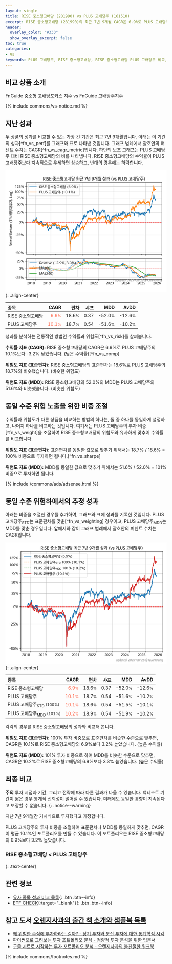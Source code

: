 ```yaml
---
layout: single
title: RISE 중소형고배당 (281990) vs PLUS 고배당주 (161510)
excerpt: RISE 중소형고배당 (281990)의 최근 7년 9개월 CAGR은 6.9%로 PLUS 고배당주 (161510)의 10.1%보다 -3.2% 낮았습니다.
header:
  overlay_color: "#333"
  show_overlay_excerpt: false
toc: true
categories:
- vs
keywords: PLUS 고배당주, RISE 중소형고배당, RISE 중소형고배당 PLUS 고배당주 비교, 281990, 161510, 281990 281990 비교
---
```


## 비교 상품 소개


FnGuide 중소형 고배당포커스 지수 vs FnGuide 고배당주지수



{% include commons/vs-notice.md %}

## 지난 성과

두 상품의 성과를 비교할 수 있는 가장 긴 기간은 최근 7년 9개월입니다. 아래는 이 기간의 성과[^fn_vs_perf]를 그래프와 표로 나타낸 것입니다.
그래프 범례에서 괄호안의 퍼센트 수치는 CAGR[^fn_vs_cagr_metric]입니다.
하단의 보조 그래프는 PLUS 고배당주 대비 RISE 중소형고배당의 비를 나타냅니다.
RISE 중소형고배당의 수익률이 PLUS 고배당주보다 지속적으로 우세하면 상승하고, 반대의 경우에는 하락합니다.

![RISE 중소형고배당](/vs/images/281990-vs-161510_dual.png){: .align-center}

| **종목** | **CAGR** | **편차** | **샤프** | **MDD** | **AvDD** |
| :------------ | ------: | -----------: | -------: | ------: | -------: |
| RISE 중소형고배당 | <span style="color: tomato">6.9<small>%</small></span> | 18.6<small>%</small> | 0.37 | -52.0<small>%</small> | -12.6<small>%</small> |
| PLUS 고배당주 | <span style="color: tomato">10.1<small>%</small></span> | 18.7<small>%</small> | 0.54 | -51.6<small>%</small> | -10.2<small>%</small> |

<!-- more -->


성과를 분석하는 전통적인 방법인 수익률과 위험도[^fn_vs_risk]를 살펴봅니다.

**수익률 지표 (CAGR):** RISE 중소형고배당의 CAGR은 6.9%로 PLUS 고배당주의 10.1%보다 -3.2% 낮았습니다. (낮은 수익률)[^fn_vs_comp]

**위험도 지표 (표준편차):** RISE 중소형고배당의 표준편차는 18.6%로 PLUS 고배당주의 18.7%와 비슷했습니다. (비슷한 위험도)

**위험도 지표 (MDD):** RISE 중소형고배당의 52.0%의 MDD는 PLUS 고배당주의 51.6%와 비슷했습니다. (비슷한 위험도)



## 동일 수준 위험 노출을 위한 비중 조절

수익률과 위험도가 다른 상품을 비교하는 방법의 하나는, 둘 중 하나를 동일하게 설정하고, 나머지 하나를 비교하는 것입니다.
여기서는 PLUS 고배당주의 투자 비중[^fn_vs_weight]을 조절하여 RISE 중소형고배당의 위험도와 유사하게 맞추어 수익률를 비교합니다.

**위험도 지표 (표준편차):** 표준편차를 동일한 값으로 맞추기 위해서는 18.7% / 18.6% = 100% 비중으로 투자하면 됩니다.[^fn_vs_sharpe]

**위험도 지표 (MDD):** MDD를 동일한 값으로 맞추기 위해서는 51.6% / 52.0% = 101% 비중으로 투자하면 됩니다.


{% include /commons/ads/adsense.html %}



## 동일 수준 위험하에서의 추정 성과

아래는 비중을 조절한 경우를 추가하여, 그래프와 표에 성과를 기록한 것입니다.
PLUS 고배당주<sub>STD</sub>는 표준편차를 맞춘[^fn_vs_weighting] 경우이고, PLUS 고배당주<sub>MDD</sub>는 MDD를 맞춘 경우입니다.
앞에서와 같이 그래프 범례에서 괄호안의 퍼센트 수치는 CAGR입니다.


![RISE 중소형고배당](/vs/images/281990-vs-161510.png){: .align-center}



| **종목** | **CAGR** | **편차** | **샤프** | **MDD** | **AvDD** |
| :------------ | ------: | -----------: | -------: | ------: | -------: |
| RISE 중소형고배당 | <span style="color: tomato">6.9<small>%</small></span> | 18.6<small>%</small> | 0.37 | -52.0<small>%</small> | -12.6<small>%</small> |
| PLUS 고배당주 | <span style="color: tomato">10.1<small>%</small></span> | 18.7<small>%</small> | 0.54 | -51.6<small>%</small> | -10.2<small>%</small> |
| PLUS 고배당주<sub>STD</sub> <small>(100%)</small> | <span style="color: tomato">10.1<small>%</small></span> | 18.6<small>%</small> | 0.54 | -51.5<small>%</small> | -10.1<small>%</small> |
| PLUS 고배당주<sub>MDD</sub> <small>(101%)</small> | <span style="color: tomato">10.2<small>%</small></span> | 18.9<small>%</small> | 0.54 | -51.9<small>%</small> | -10.2<small>%</small> |



각각의 경우를 RISE 중소형고배당의 성과와 비교해 봅니다.

**위험도 지표 (표준편차):** 100% 투자 비중으로 표준편차를 비슷한 수준으로 맞추면, CAGR은 10.1%로 RISE 중소형고배당의 6.9%보다 3.2% 높았습니다. (높은 수익률)

**위험도 지표 (MDD):** 101% 투자 비중으로 하여 MDD를 비슷한 수준으로 맞추면, CAGR은 10.2%로 RISE 중소형고배당의 6.9%보다 3.3% 높았습니다. (높은 수익률)




## 최종 비교

**주의** 투자 시점과 기간, 그리고 전략에 따라 다른 결과가 나올 수 있습니다. 백테스트 기간이 짧은 경우 통계적 신뢰성이 떨어질 수 있습니다. 미래에도 동일한 경향이 지속된다고 보장할 수 없습니다.
{: .notice--warning}

지난 7년 9개월간 거치식으로 투자했다고 가정합니다.

PLUS 고배당주의 투자 비중을 조절하여 표준편차나 MDD를 동일하게 맞추면, CAGR이 평균 10.1%인 포트폴리오를 만들 수 있습니다.
이 포트폴리오는 RISE 중소형고배당의 6.9%보다 3.2% 높았습니다.

### RISE 중소형고배당 &lt; PLUS 고배당주
{: .text-center}


## 관련 정보

- [유사 종목 성과 비교 목록](/vs/){: .btn .btn--info}
- [ETF CHECK](https://www.etfcheck.co.kr/mobile/etpitem/161510/compare?compCode%5B%5D=281990){:target="_blank"}{: .btn .btn--info}


## 참고 도서 [오렌지사과의 출간 책 소개와 샘플북 목록](https://kongdori.tistory.com/691)

- [왜 위험한 주식에 투자하라는 걸까? - 장기 투자와 분산 투자에 대한 통계학적 시각](https://kongdori.tistory.com/421)
- [파이썬으로 그려보는 투자 포트폴리오 분석  - 정량적 투자 분석을 위한 입문서](https://kongdori.tistory.com/643)
- [구글 시트로 시작하는 투자 포트폴리오 분석 - 오렌지사과의 불친절한 워크북](https://kongdori.tistory.com/449)

{% include commons/footnotes.md %}